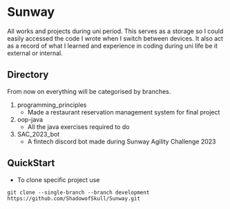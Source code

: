 # Sunway
All works and projects during uni period. This serves as a storage so I could easily accessed the code I wrote when I switch between devices. It also act as a record of what I learned and experience in coding during uni life be it external or internal.

## Directory
From now on everything will be categorised by branches.  

1. programming_principles
   - Made a restaurant reservation management system for final project
2. oop-java
   - All the java exercises required to do
3. SAC_2023_bot
   - A fintech discord bot made during Sunway Agility Challenge 2023

## QuickStart
- To clone specific project use
```shell
git clone --single-branch --branch development https://github.com/ShadowofSkull/Sunway.git
```
